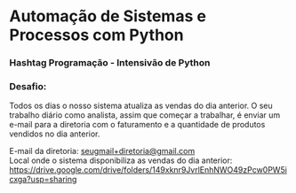 # Automação de Sistemas e Processos com Python
### Hashtag Programação - Intensivão de Python
### Desafio:

Todos os dias o nosso sistema atualiza as vendas do dia anterior.
O seu trabalho diário como analista, assim que começar a trabalhar, é enviar um e-mail para a diretoria com o faturamento e a quantidade de produtos vendidos no dia anterior.

E-mail da diretoria: seugmail+diretoria@gmail.com<br>
Local onde o sistema disponibiliza as vendas do dia anterior: https://drive.google.com/drive/folders/149xknr9JvrlEnhNWO49zPcw0PW5icxga?usp=sharing  
